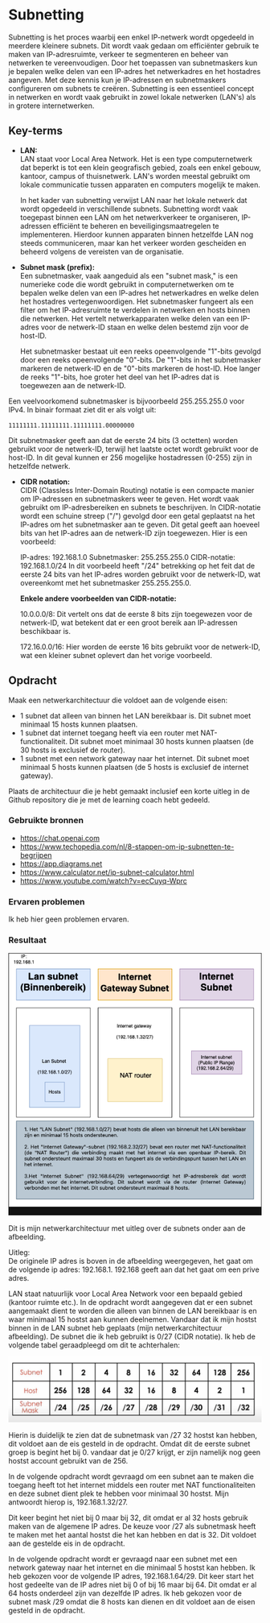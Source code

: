 # Subnetting
Subnetting is het proces waarbij een enkel IP-netwerk wordt opgedeeld in meerdere kleinere subnets. Dit wordt vaak gedaan om efficiënter gebruik te maken van IP-adresruimte, verkeer te segmenteren en beheer van netwerken te vereenvoudigen. Door het toepassen van subnetmaskers kun je bepalen welke delen van een IP-adres het netwerkadres en het hostadres aangeven. Met deze kennis kun je IP-adressen en subnetmaskers configureren om subnets te creëren. Subnetting is een essentieel concept in netwerken en wordt vaak gebruikt in zowel lokale netwerken (LAN's) als in grotere internetwerken.

## Key-terms
* __LAN:__  
LAN staat voor Local Area Network. Het is een type computernetwerk dat beperkt is tot een klein geografisch gebied, zoals een enkel gebouw, kantoor, campus of thuisnetwerk. LAN's worden meestal gebruikt om lokale communicatie tussen apparaten en computers mogelijk te maken.    

  In het kader van subnetting verwijst LAN naar het lokale netwerk dat wordt opgedeeld in verschillende subnets. Subnetting wordt vaak toegepast binnen een LAN om het netwerkverkeer te organiseren, IP-adressen efficiënt te beheren en beveiligingsmaatregelen te implementeren. Hierdoor kunnen apparaten binnen hetzelfde LAN nog steeds communiceren, maar kan het verkeer worden gescheiden en beheerd volgens de vereisten van de organisatie.    
      

* __Subnet mask (prefix):__    
Een subnetmasker, vaak aangeduid als een "subnet mask," is een numerieke code die wordt gebruikt in computernetwerken om te bepalen welke delen van een IP-adres het netwerkadres en welke delen het hostadres vertegenwoordigen. Het subnetmasker fungeert als een filter om het IP-adresruimte te verdelen in netwerken en hosts binnen die netwerken. Het vertelt netwerkapparaten welke delen van een IP-adres voor de netwerk-ID staan en welke delen bestemd zijn voor de host-ID.  
  
  Het subnetmasker bestaat uit een reeks opeenvolgende "1"-bits gevolgd door een reeks opeenvolgende "0"-bits. De "1"-bits in het subnetmasker markeren de netwerk-ID en de "0"-bits markeren de host-ID. Hoe langer de reeks "1"-bits, hoe groter het deel van het IP-adres dat is toegewezen aan de netwerk-ID.  
    
Een veelvoorkomend subnetmasker is bijvoorbeeld 255.255.255.0 voor IPv4. In binair formaat ziet dit er als volgt uit:  
```
11111111.11111111.11111111.00000000
```  
Dit subnetmasker geeft aan dat de eerste 24 bits (3 octetten) worden gebruikt voor de netwerk-ID, terwijl het laatste octet wordt gebruikt voor de host-ID. In dit geval kunnen er 256 mogelijke hostadressen (0-255) zijn in hetzelfde netwerk.  
* __CIDR notation:__   
CIDR (Classless Inter-Domain Routing) notatie is een compacte manier om IP-adressen en subnetmaskers weer te geven. Het wordt vaak gebruikt om IP-adresbereiken en subnets te beschrijven. In CIDR-notatie wordt een schuine streep ("/") gevolgd door een getal geplaatst na het IP-adres om het subnetmasker aan te geven. Dit getal geeft aan hoeveel bits van het IP-adres aan de netwerk-ID zijn toegewezen. Hier is een voorbeeld:

  IP-adres: 192.168.1.0
Subnetmasker: 255.255.255.0
CIDR-notatie: 192.168.1.0/24
In dit voorbeeld heeft "/24" betrekking op het feit dat de eerste 24 bits van het IP-adres worden gebruikt voor de netwerk-ID, wat overeenkomt met het subnetmasker 255.255.255.0.   
   
  __Enkele andere voorbeelden van CIDR-notatie:__

  10.0.0.0/8: Dit vertelt ons dat de eerste 8 bits zijn toegewezen voor de netwerk-ID, wat betekent dat er een groot bereik aan IP-adressen beschikbaar is.  

  172.16.0.0/16: Hier worden de eerste 16 bits gebruikt voor de netwerk-ID, wat een kleiner subnet oplevert dan het vorige voorbeeld.

## Opdracht  
Maak een netwerkarchitectuur die voldoet aan de volgende eisen:  

* 1 subnet dat alleen van binnen het LAN bereikbaar is. Dit subnet moet minimaal 15 hosts kunnen plaatsen.
* 1 subnet dat internet toegang heeft via een router met NAT-functionaliteit. Dit subnet moet minimaal 30 hosts kunnen plaatsen (de 30 hosts is exclusief de router).
* 1 subnet met een network gateway naar het internet. Dit subnet moet minimaal 5 hosts kunnen plaatsen (de 5 hosts is exclusief de internet gateway).  

Plaats de architectuur die je hebt gemaakt inclusief een korte uitleg in de Github repository die je met de learning coach hebt gedeeld.
### Gebruikte bronnen
* https://chat.openai.com   
* https://www.techopedia.com/nl/8-stappen-om-ip-subnetten-te-begrijpen   
* https://app.diagrams.net   
* https://www.calculator.net/ip-subnet-calculator.html  
* https://www.youtube.com/watch?v=ecCuyq-Wprc

### Ervaren problemen
Ik heb hier geen problemen ervaren.

### Resultaat
![SS.2_Inloggen](../00_includes/02_AWS/13.Mijn.netwerkarchitectuur.drawio.png)   
  
Dit is mijn netwerkarchitectuur met uitleg over de subnets onder aan de afbeelding.     

Uitleg:  
De originele IP adres is boven in de afbeelding weergegeven, het gaat om de volgende ip adres: 192.168.1. 192.168 geeft aan dat het gaat om een prive adres.   
  
  LAN staat natuurlijk voor Local Area Network voor een bepaald gebied (kantoor ruimte etc.). In de opdracht wordt aangegeven dat er een subnet aangemaakt dient te worden die alleen van binnen de LAN bereikbaar is en waar minimaal 15 hostst aan kunnen deelnemen. Vandaar dat ik mijn hostst binnen in de LAN subnet heb geplaats (mijn netwerkarchitectuur afbeelding). De subnet die ik heb gebruikt is 0/27 (CIDR notatie). Ik heb de volgende tabel geraadpleegd om dit te achterhalen:   
    
![SS.2_Inloggen](../00_includes/02_AWS/12.subnettingTabel.png)   
  
Hierin is duidelijk te zien dat de subnetmask van /27 32 hostst kan hebben, dit voldoet aan de eis gesteld in de opdracht. Omdat dit de eerste subnet groep is begint het bij 0. vandaar dat je 0/27 krijgt, er zijn namelijk nog geen hostst account gebruikt van de 256.   
  
In de volgende opdracht wordt gevraagd om een subnet aan te maken die toegang heeft tot het internet middels een router met NAT functionaliteiten en deze subnet dient plek te hebben voor minimaal 30 hostst. Mijn antwoordt hierop is, 192.168.1.32/27.   
  
Dit keer begint het niet bij 0 maar bij 32, dit omdat er al 32 hosts gebruik maken van de algemene IP adres. De keuze voor /27 als subnetmask heeft te maken met het aantal hostst die het kan hebben en dat is 32. Dit voldoet aan de gestelde eis in de opdracht.   
  
In de volgende opdracht wordt er gevraagd naar een subnet met een network gateway naar het internet en die minimaal 5 hostst kan hebben. Ik heb gekozen voor de volgende IP adres, 192.168.1.64/29. Dit keer start het host gedeelte van de IP adres niet bij 0 of bij 16 maar bij 64. Dit omdat er al 64 hosts onderdeel zijn van dezelfde IP adres. Ik heb gekozen voor de subnet mask /29 omdat die 8 hosts kan dienen en dit voldoet aan de eisen gesteld in de opdracht. 